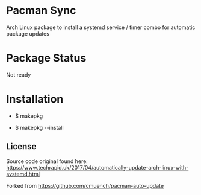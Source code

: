 # Pacman Sync

Arch Linux package to install a systemd service / timer combo for automatic package updates

# Package Status

Not ready

# Installation 

- $ makepkg 

- $ makepkg --install 

## License

Source code original found here: https://www.techrapid.uk/2017/04/automatically-update-arch-linux-with-systemd.html

Forked from https://github.com/cmuench/pacman-auto-update
